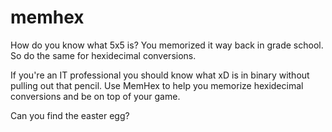 memhex
======

How do you know what 5x5 is?  You memorized it way back in grade school. So do the same for hexidecimal conversions.

If you're an IT professional you should know what xD is in binary without pulling out that pencil. Use MemHex to help you memorize hexidecimal conversions and be on top of your game.

Can you find the easter egg?
